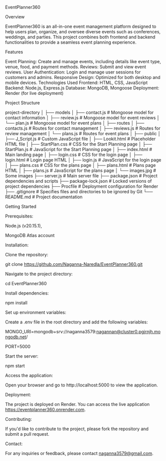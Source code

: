 EventPlanner360


Overview

EventPlanner360 is an all-in-one event management platform designed to help users plan, organize, and oversee diverse events such as conferences, weddings, and parties. This project combines both frontend and backend functionalities to provide a seamless event planning experience.

Features

Event Planning: Create and manage events, including details like event type, venue, food, and payment methods.
Reviews: Submit and view event reviews.
User Authentication: Login and manage user sessions for customers and admins.
Responsive Design: Optimized for both desktop and mobile devices.
Technologies Used
Frontend: HTML, CSS, JavaScript
Backend: Node.js, Express.js
Database: MongoDB, Mongoose
Deployment: Render (for live deployment)

Project Structure

project-directory
│
├── models
│   ├── contact.js         # Mongoose model for contact information
│   ├── review.js          # Mongoose model for event reviews
│   └── plan.js            # Mongoose model for event plans
│
├── routes
│   ├── contacts.js        # Routes for contact management
│   ├── reviews.js         # Routes for review management
│   └── plans.js           # Routes for event plans
│
├── public
│   ├── J_Script.js        # Custom JavaScript file
│   ├── Lookit.html        # Placeholder HTML file
│   ├── StartPlan.css      # CSS for the Start Planning page
│   ├── StartPlan.js       # JavaScript for the Start Planning page
│   ├── index.html         # Main landing page
│   ├── login.css          # CSS for the login page
│   ├── login.html         # Login page HTML
│   ├── login.js           # JavaScript for the login page
│   ├── plans.css          # CSS for the plans page
│   ├── plans.html         # Plans page HTML
│   ├── plans.js           # JavaScript for the plans page
│   └── images.jpg         # Some images 
├── server.js              # Main server file
├── package.json           # Project dependencies and scripts
├── package-lock.json      # Locked versions of project dependencies
├── Procfile               # Deployment configuration for Render
├── .gitignore             # Specifies files and directories to be ignored by Git
└── README.md              # Project documentation


Getting Started

Prerequisites:

Node.js (v20.15.1),

MongoDB Atlas account


Installation:

Clone the repository:

git clone https://github.com/Naganna-Naredla/EventPlanner360.git


Navigate to the project directory:

cd EventPlanner360


Install dependencies:

npm install


Set up environment variables:

Create a .env file in the root directory and add the following variables:

MONGO_URI=mongodb+srv://naganna3579:nagannan@cluster0.pgjrnjh.mongodb.net/

PORT=5000


Start the server:

npm start


Access the application:

Open your browser and go to http://localhost:5000 to view the application.

Deployment:

The project is deployed on Render. You can access the live application https://eventplanner360.onrender.com.

Contributing:

If you'd like to contribute to the project, please fork the repository and submit a pull request.


Contact:

For any inquiries or feedback, please contact naganna3579@gmail.com.
